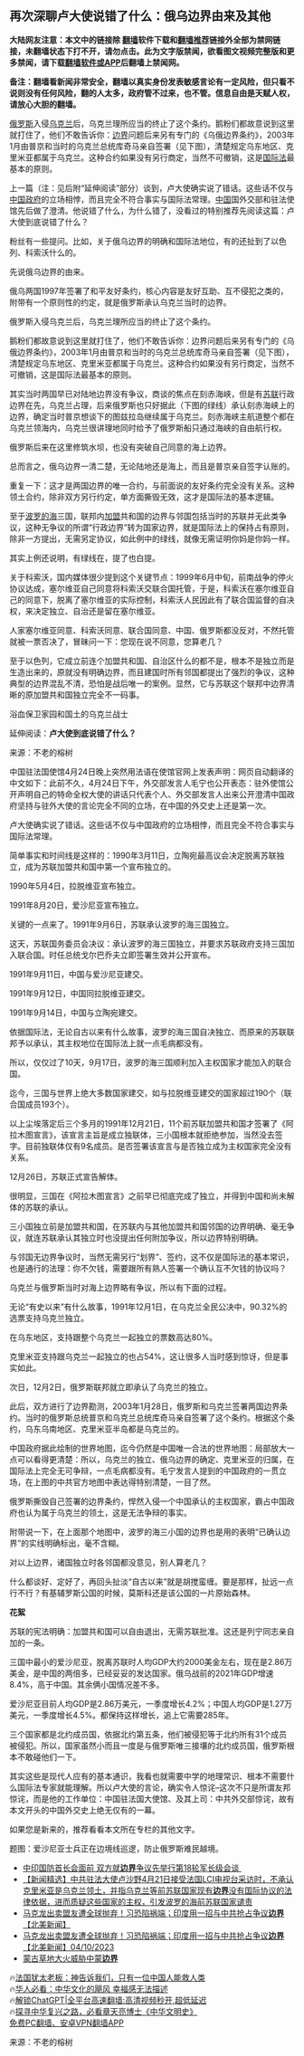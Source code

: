  <!-- 面包屑导航 --> <h2>再次深聊卢大使说错了什么：俄乌边界由来及其他</h2> <p class="notice"><b>大陆网友注意：本文中的链接除 <a href="https://github.com/bannedbook/fanqiang" >翻墙</a>软件下载和<a href="https://github.com/killgcd/justmysocks/blob/master/README.md">翻墙推荐</a>链接外全部为禁网链接，未翻墙状态下打不开，请勿点击。此为文字版禁闻，欲看图文视频完整版和更多禁闻，请下载<a href="https://github.com/bannedbook/fanqiang">翻墙软件或APP</a>后翻墙上禁闻网。</p><p>备注：翻墙看新闻非常安全，翻墙以真实身份发表敏感言论有一定风险，但只看不说则没有任何风险，翻的人太多，政府管不过来，也不管。信息自由是天赋人权，请放心大胆的翻墙。</b></p>  <div class="entry"> <p id="summary"><a href="https://www.bannedbook.org/bnews/tag/%e4%bf%84%e7%bd%97%e6%96%af/" class="st_tag internal_tag" rel="tag" title="标签 俄罗斯 下的日志">俄罗斯</a>入侵<a href="https://www.bannedbook.org/bnews/tag/%e4%b9%8c%e5%85%8b%e5%85%b0/" class="st_tag internal_tag" rel="tag" title="标签 乌克兰 下的日志">乌克兰</a>后，乌克兰理所应当的终止了这个条约。鹅粉们都故意说到这里就打住了，他们不敢告诉你：<a href="https://www.bannedbook.org/bnews/tag/%E8%BE%B9%E7%95%8C/" class="st_tag internal_tag" rel="tag" title="标签 边界 下的日志">边界</a>问题后来另有专门的《乌俄边界条约》，2003年1月由普京和当时的乌克兰总统库奇马亲自签署（见下图），清楚规定乌东地区、克里米亚都属于乌克兰。这种合约如果没有另行商定，当然不可撤销，这是<a href="https://www.bannedbook.org/bnews/tag/%E5%9B%BD%E9%99%85%E6%B3%95/" class="st_tag internal_tag" rel="tag" title="标签 国际法 下的日志">国际法</a>最基本的原则。</p> <p>上一篇（注：见后附“延伸阅读”部分）谈到，卢大使确实说了错话。这些话不仅与<span class='wp_keywordlink_affiliate'><a href="https://www.bannedbook.org/" title="中国" target="_blank">中国</a></span><a href="https://www.bannedbook.org/bnews/tag/%e6%94%bf%e5%ba%9c/" class="st_tag internal_tag" rel="tag" title="标签 政府 下的日志">政府</a>的立场相悖，而且完全不符合事实与国际法常理。<a href="https://www.bannedbook.org/bnews/tag/%E4%B8%AD%E5%9B%BD/" class="st_tag internal_tag" rel="tag" title="标签 中国 下的日志">中国</a>国外交部和驻法使馆先后做了澄清。他说错了什么，为什么错了，没看过的特别推荐先阅读这篇：卢大使到底说错了什么？</p> <p>粉丝有一些提问。比如，关于俄乌边界的明确和国际法地位，有的还扯到了以色列、科索沃什么的。</p> <p>先说俄乌边界的由来。</p> <p>俄乌两国1997年签署了和平友好条约，核心内容是友好互助、互不侵犯之类的，附带有一个原则性的约定，就是俄罗斯承认乌克兰当时的边界。</p> <p>俄罗斯入侵乌克兰后，乌克兰理所应当的终止了这个条约。</p> <p>鹅粉们都故意说到这里就打住了，他们不敢告诉你：边界问题后来另有专门的《乌俄边界条约》，2003年1月由普京和当时的乌克兰总统库奇马亲自签署（见下图），清楚规定乌东地区、克里米亚都属于乌克兰。这种合约如果没有另行商定，当然不可撤销，这是国际法最基本的原则。</p> <p>其实当时两国早已对陆地边界没有争议，商谈的焦点在刻赤海峡，但是有<a href="https://www.bannedbook.org/bnews/tag/%E8%8B%8F%E8%81%94/" class="st_tag internal_tag" rel="tag" title="标签 苏联 下的日志">苏联</a>行政边界在先，乌克兰占理，后来俄罗斯也只好据此（下图的绿线）承认刻赤海峡上的边界，确定当时普京想谈下的图兹拉岛继续属于乌克兰。刻赤海峡主航道整个都在乌克兰领海内，乌克兰很讲理地同时给予了俄罗斯船只通过海峡的自由航行权。</p> <p>俄罗斯后来在这里修筑水坝，也没有突破自己同意的海上边界。</p> <p>总而言之，俄乌边界一清二楚，无论陆地还是海上，而且是普京亲自签字认账的。</p> <p>重复一下：这才是两国边界的唯一合约，与前面说的友好条约完全没有关系。这种领土合约，除非双方另行约定，单方面撕毁无效，这才是国际法的基本逻辑。</p> <p>至于<a href="https://www.bannedbook.org/bnews/tag/%E6%B3%A2%E7%BD%97%E7%9A%84%E6%B5%B7/" class="st_tag internal_tag" rel="tag" title="标签 波罗的海 下的日志">波罗的海</a>三国，联邦内<a href="https://www.bannedbook.org/bnews/tag/%E5%8A%A0%E7%9B%9F/" class="st_tag internal_tag" rel="tag" title="标签 加盟 下的日志">加盟</a>共和国的边界与邻国包括当时的苏联并无此类争议，这种无争议的所谓“行政边界”转为国家边界，就是国际法上的保持占有原则，除非一方提出，无需另定协议，如此例中的绿线，就像无需证明你妈是你妈一样。</p> <p>其实上例还说明，有绿线在，提了也白提。</p> <p>关于科索沃，国内媒体很少提到这个关键节点：1999年6月中旬，前南战争的停火协议达成，塞尔维亚自己同意将科索沃交联合国托管，于是，科索沃在塞尔维亚自己的同意下，脱离了塞尔维亚的实际控制，科索沃人民因此有了联合国监督的自决权，来决定独立、自治还是留在塞尔维亚。</p> <p>人家塞尔维亚同意、科索沃同意、联合国同意、中国、俄罗斯都没反对，不然托管就被一票否决了，冒昧问一下：您现在说不同意，您算老几？</p> <p>至于以色列，它成立前连个加盟共和国、自治区什么的都不是，根本不是独立而是生造出来的，原就没有明确边界，而且建国时所有邻国都提出了强烈的争议，这种典型的边界混乱不清，恐怕是战后唯一的案例。显然，它与苏联这个联邦中边界清晰的原加盟共和国独立完全不一码事。</p> <p>浴血保卫家园和国土的乌克兰战士</p> <p>延伸阅读：<strong>卢大使到底说错了什么？</strong></p> <p>来源：不老的榕树</p> <p>中国驻法国使馆4月24日晚上突然用法语在使馆官网上发表声明：网页自动翻译的中文如下：此前不久，4月24日下午，外交部发言人毛宁也公开表态：驻外使馆公开声明自己的特命全权大使的讲话只代表个人、外交部发言人出来公开澄清中国政府坚持与驻外大使的言论完全不同的立场，在中国的外交史上还是第一次。</p> <p>卢大使确实说了错话。这些话不仅与中国政府的立场相悖，而且完全不符合事实与国际法常理。</p> <p>简单事实和时间线是这样的：1990年3月11日，立陶宛最高议会决定脱离苏联独立，成为苏联加盟共和国中第一个宣布独立的。</p> <p>1990年5月4日，拉脱维亚宣布独立。</p> <p>1991年8月20日，爱沙尼亚宣布独立。</p> <p>关键的一点来了。1991年9月6日，苏联承认波罗的海三国独立。</p> <p>这天，苏联国务委员会决议：承认波罗的海三国独立，并要求苏联政府支持三国加入联合国。时任总统戈尔巴乔夫立即签署生效并公开宣布。</p> <p>1991年9月11日，中国与爱沙尼亚建交。</p> <p>1991年9月12日，中国同拉脱维亚建交。</p>  <p>1991年9月14日，中国与立陶宛建交。</p> <p>依据国际法，无论自古以来有什么故事，波罗的海三国自决独立、而原来的苏联联邦予以承认，其主权地位在国际法上就一点毛病都没有。</p> <p>所以，仅仅过了10天，9月17日，波罗的海三国顺利加入主权国家才能加入的联合国。</p> <p>迄今，三国与世界上绝大多数国家建交，如与拉脱维亚建交的国家超过190个（联合国成员193个）。</p> <p>以上尘埃落定后三个多月的1991年12月21日，11个前苏联加盟共和国才签署了《阿拉木图宣言》，该宣言主旨是成立独联体，三小国根本就拒绝参加，当然没去签字。目前独联体仅有9名成员。是否签署该宣言与是否独立成为主权国家完全没有关系。</p> <p>12月26日，苏联正式宣告解体。</p> <p>很明显，三国在《阿拉木图宣言》之前早已彻底完成了独立，并得到中国和尚未解体的苏联的承认。</p> <p>三小国独立前是加盟共和国，在苏联内与其他加盟共和国邻国的边界明确、毫无争议，就连苏联承认其独立时也没提出任何附加争议，所以边界特别明确。</p> <p>与邻国无边界争议时，当然无需另行“划界”、签约，这不仅是国际法的基本常识，也是通行的法理：你不欠钱，需要跟所有熟人签署一个确认互不欠钱的协议吗？</p> <p>乌克兰与俄罗斯当时对海上边界略有争议，所以有下面的过程。</p> <p>无论“有史以来”有什么故事，1991年12月1日，在乌克兰全民公决中，90.32%的选票支持乌克兰独立。</p> <p>在乌东地区，支持跟整个乌克兰一起独立的票数高达80%。</p> <p>克里米亚支持跟乌克兰一起独立的也占54%，这让很多人当时感到惊讶，但是事实如此。</p> <p>次日，12月2日，俄罗斯联邦就立即承认了乌克兰的独立。</p>  <p>此后，双方进行了边界勘测，2003年1月28日，俄罗斯和乌克兰签署两国边界条约。当时的俄罗斯总统普京和乌克兰总统库奇马亲自签署了这个条约。根据这个条约，乌东乌南地区、克里米亚半岛都是乌克兰的。</p> <p>中国政府据此绘制的世界地图，迄今仍然是中国唯一合法的世界地图：局部放大一点可以看得更清楚：所以，乌克兰的独立、俄乌边界的确定、克里米亚的归属，在国际法上完全无可争辩，一点毛病都没有。毛宁发言人提到的中国政府的一贯立场，在上图的中共官方地图中表达得特别清楚，一目了然。</p> <p>俄罗斯撕毁自己签署的边界条约，悍然入侵一个中国承认的主权国家，霸占中国政府也认为属于乌克兰的领土，这是无法争辩的事实。</p> <p>附带说一下，在上面那个地图中，波罗的海三小国的边界也是用的表明“已确认边界”的实线明确标出，毫不含糊。</p> <p>对以上边界，诸国独立时各邻国都没意见，别人算老几？</p> <p>什么都谈好、定好了，再回头扯淡“自古以来”就是胡搅蛮缠。要是那样，扯远一点行不行？有基辅罗斯公国的时候，莫斯科还是该公国的一片原始森林。</p> <p><strong>花絮</strong></p> <p>苏联的宪法明确：加盟共和国可以自由退出，无需苏联批准。这还是列宁同志亲自加的一条。</p> <p>三国中最小的爱沙尼亚，脱离苏联时人均GDP大约2000美金左右，现在是2.86万美金，是中国的两倍多，已经妥妥的发达国家。俄乌战前的2021年GDP增速8.4%，高于中国。其余俩小国情况差不多。</p> <p>爱沙尼亚目前人均GDP是2.86万美元，一季度增长4.2%；中国人均GDP是1.27万美元，一季度增长4.5%。都保持这样增长，追上它需要285年。</p> <p>三个国家都是北约成员国，依据北约第五条，他们被侵犯等于北约所有31个成员被侵犯。所以，国家虽然小而且一度是与俄罗斯唯三接壤的北约成员国，俄罗斯根本不敢碰他们一下。</p> <p>其实这些是现代人应有的基本通识，我看也就需要中学的地理常识、根本不需要什么国际法专家就能理解。所以卢大使的言论，确实令人惊诧&#8211;这次不只是所谓友邦惊诧，而是他的工作单位：中国驻法国大使馆、及其上司：中共外交部惊诧，故有本文开头的中国外交史上绝无仅有的一幕。</p> <p>如果您是新来的，推荐看看本文所在专栏的其他文字。</p> <p>题图：爱沙尼亚士兵正在边境线巡逻，防止俄罗斯难民越境。</p>  <!--<div id="taboola-mid-1"></div>--><ul class='op-related-articles' title='相关阅读'> <li><a href='https://www.bannedbook.org/bnews/headline/20230424/1875974.html' target='_blank'>中印国防首长会面前 双方就<b>边界</b>争议先举行第18轮军长级会谈 </a></li> <li><a href='https://www.bannedbook.org/bnews/sohnews/20230424/1875760.html' target='_blank'>【新闻精选】中共驻法大使卢沙野4月21日接受法国LCI电视台采访时，不承认克里米亚是乌克兰领土，并指乌克兰等前苏联国家现有<b>边界</b>没有国际协议的法律依据，进而质疑这些国家的主权，引发波罗的海前苏联国家谴责</a></li> <li><a href='https://www.bannedbook.org/bnews/baitai/20230411/1870749.html' target='_blank'>马克龙出卖盟友遭全球抛弃！习恐陷祸端；印度用一招与中共抢占争议<b>边界</b>【北美新闻】</a></li> <li><a href='https://www.bannedbook.org/bnews/bannedvideo/20230411/1870706.html' target='_blank'>马克龙出卖盟友遭全球抛弃！习恐陷祸端；印度用一招与中共抢占争议<b>边界</b>【北美新闻】04/10/2023</a></li> <li><a href='https://www.bannedbook.org/bnews/ssgc/20230411/1870601.html' target='_blank'>蒙古草地大火威胁中蒙<b>边界</b></a></li> </ul> <p class="texttj"> 🔥<a href="https://www.bannedbook.org/bnews/ssgc/20230219/1850782.html" target="_blank">法国犹太老板：神告诉我们，只有一位中国人能救人类</a><br/> 🔥<a href="https://www.bannedbook.org/bnews/comments/20220220/1694796.html" target="_blank">华人必看：中华文化的飓风 幸福感无法描述</a><br/> 🔥<a href="https://github.com/bannedbook/fanqiang/wiki/V2ray%E6%9C%BA%E5%9C%BA" target="_blank">解锁ChatGPT|全平台高速翻墙:高清视频秒开,超低延迟</a><br/> 🔥<a href="https://www.bannedbook.org/bnews/comments/20220808/1768773.html" target="_blank">探寻中华复兴之路，必看章天亮博士《中华文明史》</a><br/> <a href="https://github.com/bannedbook/fanqiang/wiki/%E7%A6%81%E9%97%BB%E7%BD%91%E5%AE%89%E5%8D%93%E7%BF%BB%E5%A2%99%E6%96%B0%E9%97%BBAPP" target="_blank">免费PC翻墙、安卓VPN翻墙APP</a><br/> </p><p class="src-info">来源：不老的榕树 </p><a name='sharetosocial'></a> <div style="margin-bottom:5px;padding-bottom:5px;clear:both"> <div id="archive-pix-1" class="banner-ads"> <!-- AuctionX Display platform tag START --> <div id="27602x728x90x621x_ADSLOT1" clicktrack="%%CLICK_URL_ESC%%"></div>  <!-- AuctionX Display platform tag END --> </div> <div id="archive-pix-2" class="banner-ads"> <!-- AuctionX Display platform tag START --> <div id="27556x300x250x621x_ADSLOT1" clicktrack="%%CLICK_URL_ESC%%" style="margin:0 auto;text-align:center"></div>  <!-- AuctionX Display platform tag END --> </div> </div>  <div id="archive-pix-1" class="banner-ads"> <!-- AuctionX Display platform tag START --> <div id="27603x728x90x621x_ADSLOT1" clicktrack="%%CLICK_URL_ESC%%"></div>  <!-- AuctionX Display platform tag END --> </div> </div><!--END ENTRY--> 